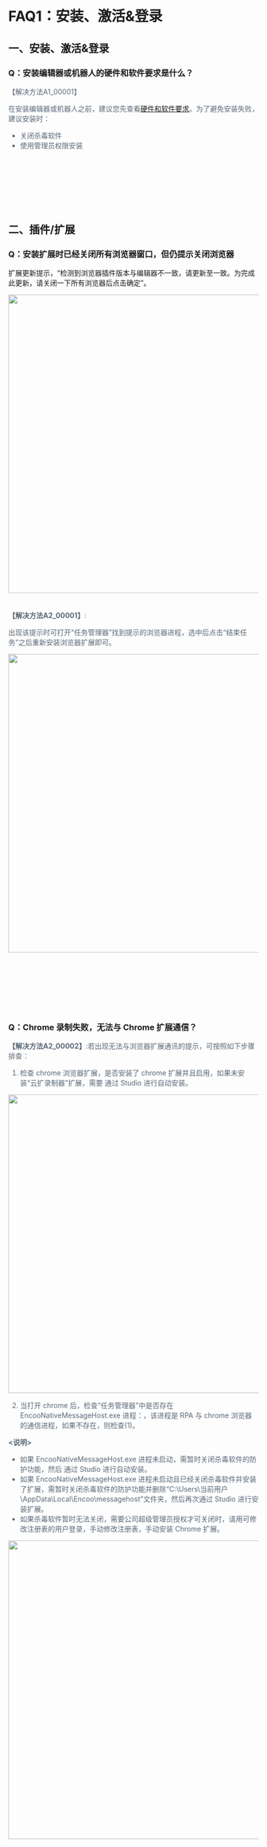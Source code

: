 # FAQ1：安装、激活&登录

## 一、安装、激活&登录

### Q：安装编辑器或机器人的硬件和软件要求是什么？

<font color=5a6877> 

【解决方法A1_00001】

在安装编辑器或机器人之前，建议您先查看[硬件和软件要求](https://academy.encoo.com/zh-cn/wiki/Studio/quickStart/HarewareAndSoftwareRequirements.md?uuid=1bb922bd-c25d-4921-9241-f13ee45d295f)。为了避免安装失败，建议安装时：
* 关闭杀毒软件
* 使用管理员权限安装

 </font><br><br>
 ---
 <br>



## 二、插件/扩展

### Q：安装扩展时已经关闭所有浏览器窗口，但仍提示关闭浏览器

扩展更新提示，“检测到浏览器插件版本与编辑器不一致，请更新至一致。为完成此更新，请关闭一下所有浏览器后点击确定”。

<img width = '600'  src ="https://docimages.blob.core.chinacloudapi.cn/images/troubleshoot/2-1.png"/>


<font color=5a6877> 

<br>
<br>

**【解决方法A2_00001】**:

出现该提示时可打开“任务管理器”找到提示的浏览器进程，选中后点击“结束任务”之后重新安装浏览器扩展即可。

<img width = '600'  src ="https://docimages.blob.core.chinacloudapi.cn/images/troubleshoot/2-2.png"/>

 </font><br><br>
 ---
 <br>

### Q：Chrome 录制失败，无法与 Chrome 扩展通信？
<font color=5a6877> 


**【解决方法A2_00002】**:若出现无法与浏览器扩展通讯的提示，可按照如下步骤排查：

1. 检查 chrome 浏览器扩展，是否安装了 chrome 扩展并且启用，如果未安装“云扩录制器”扩展，需要 通过 Studio 进行自动安装。

<img width = '600'  src ="https://docimages.blob.core.chinacloudapi.cn/images/troubleshoot/3-1.png"/>



2. 当打开 chrome 后，检查“任务管理器”中是否存在 EncooNativeMessageHost.exe 进程：，该进程是 RPA 与 chrome 浏览器的通信进程，如果不存在，则检查(1)。


**<说明>**
* 如果 EncooNativeMessageHost.exe 进程未启动，需暂时关闭杀毒软件的防护功能，然后 通过 Studio 进行自动安装。
* 如果 EncooNativeMessageHost.exe 进程未启动且已经关闭杀毒软件并安装了扩展，需暂时关闭杀毒软件的防护功能并删除“C:\Users\当前用户\AppData\Local\Encoo\messagehost”文件夹，然后再次通过 Studio 进行安装扩展。
* 如果杀毒软件暂时无法关闭，需要公司超级管理员授权才可关闭时，请用可修改注册表的用户登录，手动修改注册表，手动安装 Chrome 扩展。

<img width = '600'  src ="https://docimages.blob.core.chinacloudapi.cn/images/troubleshoot/3-2.png"/>


 </font><br><br>
---
<br>
